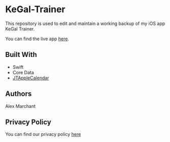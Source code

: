 # KeGal-Trainer

This repository is used to edit and maintain a working backup of my iOS app KeGal Trainer. 

You can find the live app [here](https://itunes.apple.com/gb/app/kegal-trainer/id1451350209).

## Built With

- Swift
- Core Data
- [JTAppleCalendar](https://github.com/patchthecode/JTAppleCalendar)

## Authors
Alex Marchant

## Privacy Policy
You can find our privacy policy [here](/PrivacyPolicy.md)
